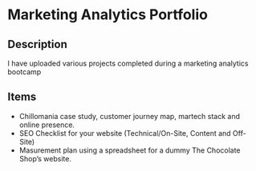 # Marketing Analytics Portfolio

## Description
I have uploaded various projects completed during a marketing analytics bootcamp
## Items
- Chillomania case study, customer journey map, martech stack and online presence.
- SEO Checklist for your website (Technical/On-Site, Content and Off-Site)
- Masurement plan using a spreadsheet for a dummy The Chocolate Shop’s website.
